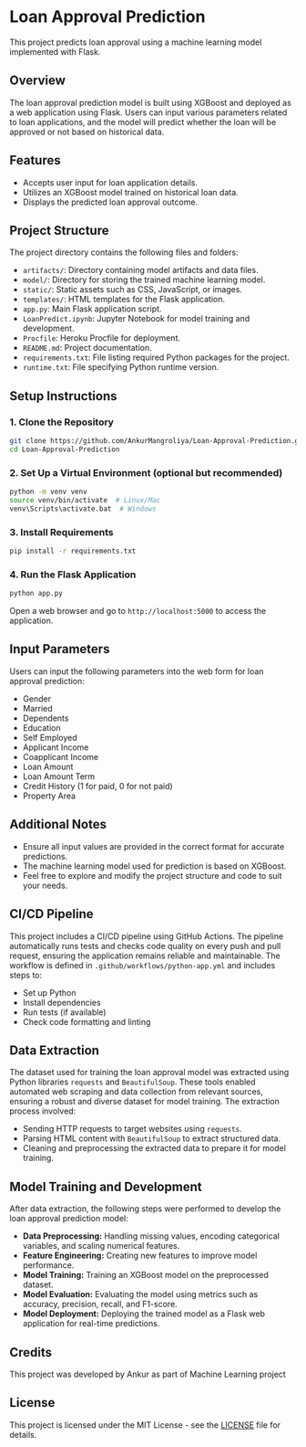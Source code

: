 # Loan Approval Prediction

This project predicts loan approval using a machine learning model implemented with Flask.

## Overview

The loan approval prediction model is built using XGBoost and deployed as a web application using Flask. Users can input various parameters related to loan applications, and the model will predict whether the loan will be approved or not based on historical data.

## Features

- Accepts user input for loan application details.
- Utilizes an XGBoost model trained on historical loan data.
- Displays the predicted loan approval outcome.

## Project Structure

The project directory contains the following files and folders:

- `artifacts/`: Directory containing model artifacts and data files.
- `model/`: Directory for storing the trained machine learning model.
- `static/`: Static assets such as CSS, JavaScript, or images.
- `templates/`: HTML templates for the Flask application.
- `app.py`: Main Flask application script.
- `LoanPredict.ipynb`: Jupyter Notebook for model training and development.
- `Procfile`: Heroku Procfile for deployment.
- `README.md`: Project documentation.
- `requirements.txt`: File listing required Python packages for the project.
- `runtime.txt`: File specifying Python runtime version.

## Setup Instructions

### 1. Clone the Repository

```bash
git clone https://github.com/AnkurMangroliya/Loan-Approval-Prediction.git
cd Loan-Approval-Prediction
```

### 2. Set Up a Virtual Environment (optional but recommended)

```bash
python -m venv venv
source venv/bin/activate  # Linux/Mac
venv\Scripts\activate.bat  # Windows
```

### 3. Install Requirements

```bash
pip install -r requirements.txt
```

### 4. Run the Flask Application

```bash
python app.py
```

Open a web browser and go to `http://localhost:5000` to access the application.

## Input Parameters

Users can input the following parameters into the web form for loan approval prediction:

- Gender
- Married
- Dependents
- Education
- Self Employed
- Applicant Income
- Coapplicant Income
- Loan Amount
- Loan Amount Term
- Credit History (1 for paid, 0 for not paid)
- Property Area

## Additional Notes

- Ensure all input values are provided in the correct format for accurate predictions.
- The machine learning model used for prediction is based on XGBoost.
- Feel free to explore and modify the project structure and code to suit your needs.

## CI/CD Pipeline

This project includes a CI/CD pipeline using GitHub Actions. The pipeline automatically runs tests and checks code quality on every push and pull request, ensuring the application remains reliable and maintainable. The workflow is defined in `.github/workflows/python-app.yml` and includes steps to:
- Set up Python
- Install dependencies
- Run tests (if available)
- Check code formatting and linting

## Data Extraction

The dataset used for training the loan approval model was extracted using Python libraries `requests` and `BeautifulSoup`. These tools enabled automated web scraping and data collection from relevant sources, ensuring a robust and diverse dataset for model training. The extraction process involved:

- Sending HTTP requests to target websites using `requests`.
- Parsing HTML content with `BeautifulSoup` to extract structured data.
- Cleaning and preprocessing the extracted data to prepare it for model training.

## Model Training and Development

After data extraction, the following steps were performed to develop the loan approval prediction model:

- **Data Preprocessing:** Handling missing values, encoding categorical variables, and scaling numerical features.
- **Feature Engineering:** Creating new features to improve model performance.
- **Model Training:** Training an XGBoost model on the preprocessed dataset.
- **Model Evaluation:** Evaluating the model using metrics such as accuracy, precision, recall, and F1-score.
- **Model Deployment:** Deploying the trained model as a Flask web application for real-time predictions.

## Credits

This project was developed by Ankur as part of Machine Learning project

## License

This project is licensed under the MIT License - see the [LICENSE](LICENSE) file for details.

